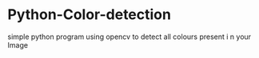 # Python-Color-detection
simple python program using opencv to detect all colours present i n your Image
